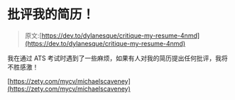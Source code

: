 # 批评我的简历！

> 原文:[https://dev.to/dylanesque/critique-my-resume-4nmd](https://dev.to/dylanesque/critique-my-resume-4nmd)

我在通过 ATS 考试时遇到了一些麻烦，如果有人对我的简历提出任何批评，我将不胜感激！

[https://zety.com/mycv/michaelscaveney](https://zety.com/mycv/michaelscaveney)